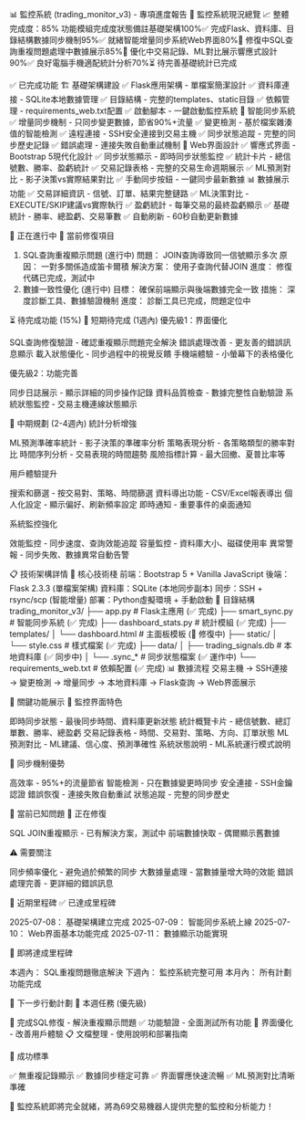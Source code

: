 📊 監控系統 (trading_monitor_v3) - 專項進度報告
🎯 監控系統現況總覽
📈 整體完成度：85%
功能模組完成度狀態備註基礎架構100%✅ 完成Flask、資料庫、目錄結構數據同步機制95%✅ 就緒智能增量同步系統Web界面80%🔧 修復中SQL查詢重複問題處理中數據展示85%🔄 優化中交易記錄、ML對比展示響應式設計90%✅ 良好電腦手機適配統計分析70%⏳ 待完善基礎統計已完成

✅ 已完成功能
🏗️ 基礎架構建設
✅ Flask應用架構 - 單檔案簡潔設計
✅ 資料庫連接 - SQLite本地數據管理
✅ 目錄結構 - 完整的templates、static目錄
✅ 依賴管理 - requirements_web.txt配置
✅ 啟動腳本 - 一鍵啟動監控系統
🔄 智能同步系統
✅ 增量同步機制 - 只同步變更數據，節省90%+流量
✅ 變更檢測 - 基於檔案雜湊值的智能檢測
✅ 遠程連接 - SSH安全連接到交易主機
✅ 同步狀態追蹤 - 完整的同步歷史記錄
✅ 錯誤處理 - 連接失敗自動重試機制
🎨 Web界面設計
✅ 響應式界面 - Bootstrap 5現代化設計
✅ 同步狀態顯示 - 即時同步狀態監控
✅ 統計卡片 - 總信號數、勝率、盈虧統計
✅ 交易記錄表格 - 完整的交易生命週期展示
✅ ML預測對比 - 影子決策vs實際結果對比
✅ 手動同步按鈕 - 一鍵同步最新數據
📊 數據展示功能
✅ 交易詳細資訊 - 信號、訂單、結果完整鏈路
✅ ML決策對比 - EXECUTE/SKIP建議vs實際執行
✅ 盈虧統計 - 每筆交易的最終盈虧顯示
✅ 基礎統計 - 勝率、總盈虧、交易筆數
✅ 自動刷新 - 60秒自動更新數據

🔧 正在進行中
🚨 當前修復項目
1. SQL查詢重複顯示問題 (進行中)
問題： JOIN查詢導致同一信號顯示多次
原因： 一對多關係造成笛卡爾積
解決方案： 使用子查詢代替JOIN
進度： 修復代碼已完成，測試中
2. 數據一致性優化 (進行中)
目標： 確保前端顯示與後端數據完全一致
措施： 深度診斷工具、數據驗證機制
進度： 診斷工具已完成，問題定位中

⏳ 待完成功能 (15%)
🎯 短期待完成 (1週內)
優先級1：界面優化

 SQL查詢修復驗證 - 確認重複顯示問題完全解決
 錯誤處理改善 - 更友善的錯誤訊息顯示
 載入狀態優化 - 同步過程中的視覺反饋
 手機端體驗 - 小螢幕下的表格優化

優先級2：功能完善

 同步日誌展示 - 顯示詳細的同步操作記錄
 資料品質檢查 - 數據完整性自動驗證
 系統狀態監控 - 交易主機連線狀態顯示

🚀 中期規劃 (2-4週內)
統計分析增強

 ML預測準確率統計 - 影子決策的準確率分析
 策略表現分析 - 各策略類型的勝率對比
 時間序列分析 - 交易表現的時間趨勢
 風險指標計算 - 最大回撤、夏普比率等

用戶體驗提升

 搜索和篩選 - 按交易對、策略、時間篩選
 資料導出功能 - CSV/Excel報表導出
 個人化設定 - 顯示偏好、刷新頻率設定
 即時通知 - 重要事件的桌面通知

系統監控強化

 效能監控 - 同步速度、查詢效能追蹤
 容量監控 - 資料庫大小、磁碟使用率
 異常警報 - 同步失敗、數據異常自動告警


📋 技術架構詳情
🔧 核心技術棧
前端：Bootstrap 5 + Vanilla JavaScript
後端：Flask 2.3.3 (單檔案架構)
資料庫：SQLite (本地同步副本)
同步：SSH + rsync/scp (智能增量)
部署：Python虛擬環境 + 手動啟動
📁 目錄結構
trading_monitor_v3/
├── app.py                 # Flask主應用 (✅ 完成)
├── smart_sync.py          # 智能同步系統 (✅ 完成)
├── dashboard_stats.py     # 統計模組 (✅ 完成)
├── templates/
│   └── dashboard.html     # 主面板模板 (🔧 修復中)
├── static/
│   └── style.css         # 樣式檔案 (✅ 完成)
├── data/
│   ├── trading_signals.db # 本地資料庫 (✅ 同步中)
│   └── .sync_*           # 同步狀態檔案 (✅ 運作中)
└── requirements_web.txt   # 依賴配置 (✅ 完成)
📊 數據流程
交易主機 → SSH連接 → 變更檢測 → 增量同步 → 本地資料庫 → Flask查詢 → Web界面展示

🎯 關鍵功能展示
📱 監控界面特色

即時同步狀態 - 最後同步時間、資料庫更新狀態
統計概覽卡片 - 總信號數、總訂單數、勝率、總盈虧
交易記錄表格 - 時間、交易對、策略、方向、訂單狀態
ML預測對比 - ML建議、信心度、預測準確性
系統狀態說明 - ML系統運行模式說明

🔄 同步機制優勢

高效率 - 95%+的流量節省
智能檢測 - 只在數據變更時同步
安全連接 - SSH金鑰認證
錯誤恢復 - 連接失敗自動重試
狀態追蹤 - 完整的同步歷史


🚨 當前已知問題
🔧 正在修復

SQL JOIN重複顯示 - 已有解決方案，測試中
前端數據快取 - 偶爾顯示舊數據

⚠️ 需要關注

同步頻率優化 - 避免過於頻繁的同步
大數據量處理 - 當數據量增大時的效能
錯誤處理完善 - 更詳細的錯誤訊息


🎊 近期里程碑
✅ 已達成里程碑

2025-07-08： 基礎架構建立完成
2025-07-09： 智能同步系統上線
2025-07-10： Web界面基本功能完成
2025-07-11： 數據顯示功能實現

🎯 即將達成里程碑

本週內： SQL重複問題徹底解決
下週內： 監控系統完整可用
本月內： 所有計劃功能完成


🚀 下一步行動計劃
📅 本週任務 (優先級)

🔧 完成SQL修復 - 解決重複顯示問題
✅ 功能驗證 - 全面測試所有功能
📱 界面優化 - 改善用戶體驗
📋 文檔整理 - 使用說明和部署指南

🎯 成功標準

✅ 無重複記錄顯示
✅ 數據同步穩定可靠
✅ 界面響應快速流暢
✅ ML預測對比清晰準確

🎉 監控系統即將完全就緒，將為69交易機器人提供完整的監控和分析能力！